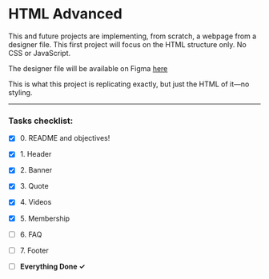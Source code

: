 # HTML Advanced

This and future projects are implementing, from scratch, a webpage from a
designer file. This first project will focus on the HTML structure only. No CSS
or JavaScript.

The designer file will be available on Figma [here](https://www.figma.com/file/XrEAsu1vQj5fhVaNG38d2W/Homepage)

This is what this project is replicating exactly, but just the HTML of it—no styling.

---

### Tasks checklist:
[//]: # ("‎" comes before every number because otherwise the numbers will be formatted like "i, ii, iii, iv, etc." instead of "1, 2, 3, 4, etc.")
- [X] ‎0. README and objectives!
- [X] ‎1. Header
- [X] ‎2. Banner
- [X] ‎3. Quote
- [X] ‎4. Videos
- [X] ‎5. Membership
- [ ] ‎6. FAQ
- [ ] ‎7. Footer

- [ ] **‎Everything Done ✓**